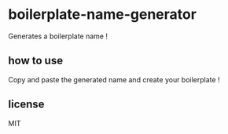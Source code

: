 # boilerplate-name-generator

Generates a boilerplate name !

## how to use

Copy and paste the generated name and create your boilerplate !

## license

MIT
